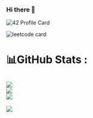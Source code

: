### Hi there 👋

<!--
**Mounadi05/Mounadi05** is a ✨ _special_ ✨ repository because its `README.md` (this file) appears on your GitHub profile.

Here are some ideas to get you started:

- 🔭 I’m currently working on ...
- 🌱 I’m currently learning ...
- 👯 I’m looking to collaborate on ...
- 🤔 I’m looking for help with ...
- 💬 Ask me about ...
- 📫 How to reach me: ...
- 😄 Pronouns: ...
- ⚡ Fun fact: ...
-->
![42 Profile Card](https://1337-readme-hxx2.vercel.app/api/profile?cursus=42cursus&dark=true&login=amounadi)

![leetcode card](https://stats-cards-4b1n8mmbp-hxx2.vercel.app/api/leetcode/?username=Mounadi05)
 # 📊GitHub Stats :
![](https://github-readme-stats.vercel.app/api?username=Mounadi05&theme=dark&hide_border=true&include_all_commits=true&count_private=true)<br/>
![](https://github-readme-streak-stats.herokuapp.com/?user=Mounadi05&theme=dark&hide_border=true)<br/>
![](https://github-readme-stats.vercel.app/api/top-langs/?username=Mounadi05&theme=dark&hide_border=true&include_all_commits=true&count_private=true&layout=compact&hide=php,html,javascript,css,scss,dart)
---
![](https://komarev.com/ghpvc/?username=Mounadi05&label=Visitors+Count&color=brightgreen) 
